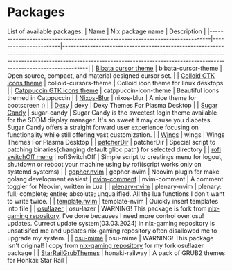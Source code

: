 # Packages
List of available packages:
| Name                                                                         | Nix package name      | Description                                                                                                                                                                                                                                       |
|------------------------------------------------------------------------------|-----------------------|---------------------------------------------------------------------------------------------------------------------------------------------------------------------------------------------------------------------------------------------------|
| [Bibata cursor theme](https://github.com/ful1e5/Bibata_Cursor)               | bibata-cursor-theme   | Open source, compact, and material designed cursor set.                                                                                                                                                                                           |
| [Colloid GTK icons theme](https://github.com/vinceliuice/Colloid-icon-theme) | colloid-cursors-theme | Colloid icon theme for linux desktops                                                                                                                                                                                                             |
| [Catppuccin GTK icons theme](https://github.com/ljmill/catppuccin-icons)     | catppuccin-icon-theme | Beautiful icons themed in Catppuccin                                                                                                                                                                                                              |
| [Nixos-Blur](https://git.gurkan.in/gurkan/nixos-blur-plymouth)               | nixos-blur            | A nice theme for bootscreen :)                                                                                                                                                                                                                    |
| [Dexy](https://github.com/L4ki/Dexy-Plasma-Themes)                           | dexy                  | Dexy Themes For Plasma Desktop                                                                                                                                                                                                                    |
| [Sugar Candy](https://framagit.org/MarianArlt/sddm-sugar-candy)              | sugar-candy           | Sugar Candy is the sweetest login theme available for the SDDM display manager. It's so sweet it may cause you diabetes. Sugar Candy offers a straight forward user experience focusing on functionality while still offering vast customization. |
| [Wings](https://github.com/L4ki/Wings-Plasma-Themes)                         | wings                 | Wings Themes For Plasma Desktop                                                                                                                                                                                                                   |
| [patcherDir](./utils/patcherDir/default.nix)                                 | patcherDir            | Special script to patching binaries(changing default glibc path) for selected directory                                                                                                                                                           |
| [rofi switchOff menu](./utils/rofiSwitchOff/default.nix)                     | rofiSwitchOff         | Simple script to creatings menu for logout, shutdown or reboot your machine using by rofi(script works only on systemd systems)                                                                                                                   |
| [gopher.nvim](https://github.com/olexsmir/gopher.nvim)             | gopher-nvim           | Neovim plugin for make golang development easiest
| [nvim-comment](https://github.com/terrortylor/nvim-comment)        | nvim-comment           | A comment toggler for Neovim, written in Lua        |
| [plenary-nvim](https://github.com/nvim-lua/plenary.nvim)           | plenary-nvim          | plenary: full; complete; entire; absolute; unqualified. All the lua functions I don't want to write twice.        |
| [template.nvim](https://github.com/nvimdev/template.nvim)          | template-nvim         | Quickly insert templates into file        |
| [osu!lazer](https://github.com/ppy/osu) | osu-lazer | WARNING! This package is fork from [nix-gaming repository](https://github.com/fufexan/nix-gaming). I've done becauses I need more control over osu! updates. Currect update system(03.03.2024) in nix-gaming repository is unsatisifed me and updates nix-gaming repository often disallowed me to upgrade my system.     |
| [osu-mime](https://github.com/fufexan/nix-gaming/blob/master/pkgs/osu-mime/default.nix) | osu-mime | WARNING! This package isn't original! I copy from [nix-gaming repository](https://github.com/fufexan/nix-gaming) for my fork osu!lazer package |
| [StarRailGrubThemes](https://github.com/voidlhf/StarRailGrubThemes) | honaki-railway | A pack of GRUB2 themes for Honkai: Star Rail |